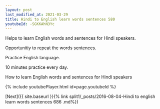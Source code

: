 ```yaml
---
layout: post
last_modified_at: 2021-03-29
title: Hindi to English learn words sentences 580 
youtubeId: -SGKKAhN3Yc
---
```

 
 
Helps to learn English words and sentences for Hindi speakers.

Opportunitiy to repeat the words sentences. 

Practice English language. 
 
10 minutes practice every day. 
 
How to learn English words and sentences for Hindi speakers 
 
{% include youtubePlayer.html id=page.youtubeId %}
 
 
[Next]({{ site.baseurl }}{% link  split1/_posts/2016-08-04-Hindi to english learn words sentences 686 .md%})
 

